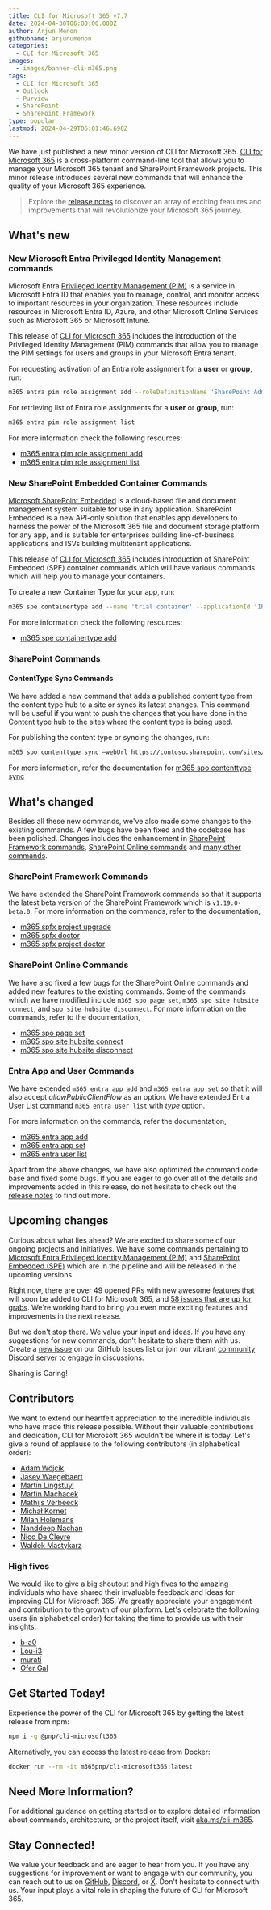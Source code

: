 ```yaml
---
title: CLI for Microsoft 365 v7.7
date: 2024-04-30T06:00:00.000Z
author: Arjun Menon
githubname: arjunumenon
categories:
  - CLI for Microsoft 365
images:
  - images/banner-cli-m365.png
tags:
  - CLI for Microsoft 365
  - Outlook
  - Purview
  - SharePoint
  - SharePoint Framework
type: popular
lastmod: 2024-04-29T06:01:46.698Z
---
```


We have just published a new minor version of CLI for Microsoft 365. [CLI for Microsoft 365](https://aka.ms/cli-m365) is a cross-platform command-line tool that allows you to manage your Microsoft 365 tenant and SharePoint Framework projects. This minor release introduces several new commands that will enhance the quality of your Microsoft 365 experience.

> Explore the [release notes](https://aka.ms/cli-m365/notes) to discover an array of exciting features and improvements that will revolutionize your Microsoft 365 journey. 
 
## What's new

### New Microsoft Entra Privileged Identity Management commands

Microsoft Entra [Privileged Identity Management (PIM)](https://learn.microsoft.com/entra/id-governance/privileged-identity-management/pim-configure) is a service in Microsoft Entra ID that enables you to manage, control, and monitor access to important resources in your organization. These resources include resources in Microsoft Entra ID, Azure, and other Microsoft Online Services such as Microsoft 365 or Microsoft Intune.

This release of [CLI for Microsoft 365](https://aka.ms/cli-m365) includes the introduction of the Privileged Identity Management (PIM) commands that allow you to manage the PIM settings for users and groups in your Microsoft Entra tenant.

For requesting activation of an Entra role assignment for a **user** or **group**, run:

```sh
m365 entra pim role assignment add --roleDefinitionName 'SharePoint Administrator'
```

For retrieving list of Entra role assignments for a **user** or **group**, run:

```sh
m365 entra pim role assignment list
```

For more information check the following resources:
- [m365 entra pim role assignment add](https://pnp.github.io/cli-microsoft365/cmd/entra/pim/pim-role-assignment-add)
- [m365 entra pim role assignment list](https://pnp.github.io/cli-microsoft365/cmd/entra/pim/pim-role-assignment-list)

### New SharePoint Embedded Container Commands

[Microsoft SharePoint Embedded](https://learn.microsoft.com/en-us/sharepoint/dev/embedded/overview) is a cloud-based file and document management system suitable for use in any application. SharePoint Embedded is a new API-only solution that enables app developers to harness the power of the Microsoft 365 file and document storage platform for any app, and is suitable for enterprises building line-of-business applications and ISVs building multitenant applications.

This release of [CLI for Microsoft 365](https://aka.ms/cli-m365) includes introduction of SharePoint Embedded (SPE) container commands which will have various commands which will help you to manage your containers.

To create a new Container Type for your app, run:

```sh
m365 spe containertype add --name 'trial container' --applicationId '1b3b8660-9a44-4a7c-9c02-657f3ff5d5ac' --trial
```

For more information check the following resources:
- [m365 spe containertype add](https://pnp.github.io/cli-microsoft365/cmd/spe/containertype/containertype-add/)

### SharePoint Commands

#### ContentType Sync Commands

We have added a new command that adds a published content type from the content type hub to a site or syncs its latest changes. This command will be useful if you want to push the changes that you have done in the Content type hub to the sites where the content type is being used.

For publishing the content type or syncing the changes, run:

```sh
m365 spo contenttype sync —webUrl https://contoso.sharepoint.com/sites/sales --id 0x01007926A45D687BA842B947286090B8F67D
```

For more information, refer the documentation for [m365 spo contenttype sync](https://pnp.github.io/cli-microsoft365/cmd/spo/contenttype/contenttype-sync/)

## What's changed

Besides all these new commands, we've also made some changes to the existing commands. A few bugs have been fixed and the codebase has been polished. Changes includes the enhancement in [SharePoint Framework commands](#sharepoint-framework-commands), [SharePoint Online commands](#sharepoint-online-commands) and [many other commands](#entra-app-and-user-commands).

### SharePoint Framework Commands

We have extended the SharePoint Framework commands so that it supports the latest beta version of the SharePoint Framework which is `v1.19.0-beta.0`. For more information on the commands, refer to the documentation,

- [m365 spfx project upgrade](https://pnp.github.io/cli-microsoft365/cmd/spfx/project/project-upgrade)
- [m365 spfx doctor](https://pnp.github.io/cli-microsoft365/cmd/spfx/spfx-doctor)
- [m365 spfx project doctor](https://pnp.github.io/cli-microsoft365/cmd/spfx/project/project-doctor)

### SharePoint Online Commands

We have also fixed a few bugs for the SharePoint Online commands and added new features to the existing commands. Some of the commands which we have modified include `m365 spo page set`, `m365 spo site hubsite connect`, and `spo site hubsite disconnect`. For more information on the commands, refer to the documentation,

- [m365 spo page set](https://pnp.github.io/cli-microsoft365/cmd/spo/page/page-set)
- [m365 spo site hubsite connect](https://pnp.github.io/cli-microsoft365/cmd/spo/site/site-hubsite-connect)
- [m365 spo site hubsite disconnect](https://pnp.github.io/cli-microsoft365/cmd/spo/site/site-hubsite-disconnect)

### Entra App and User Commands

We have extended `m365 entra app add` and `m365 entra app set` so that it will also accept *allowPublicClientFlow* as an option. We have extended Entra User List command `m365 entra user list` with *type* option.

For more information on the commands, refer the documentation,

- [m365 entra app add](https://pnp.github.io/cli-microsoft365/cmd/entra/app/app-add)
- [m365 entra app set](https://pnp.github.io/cli-microsoft365/cmd/entra/app/app-set)
- [m365 entra user list](https://pnp.github.io/cli-microsoft365/cmd/entra/user/user-list)


Apart from the above changes, we have also optimized the command code base and fixed some bugs. If you are eager to go over all of the details and improvements added in this release, do not hesitate to check out the [release notes](https://pnp.github.io/cli-microsoft365/about/release-notes/#v770) to find out more.

## Upcoming changes

Curious about what lies ahead? We are excited to share some of our ongoing projects and initiatives. We have some commands pertaining to [Microsoft Entra Privileged Identity Management (PIM)](https://learn.microsoft.com/en-us/entra/id-governance/privileged-identity-management/pim-configure) and [SharePoint Embedded (SPE)](https://learn.microsoft.com/en-us/sharepoint/dev/embedded/overview) which are in the pipeline and will be released in the upcoming versions.

Right now, there are over 49 opened PRs with new awesome features that will soon be added to CLI for Microsoft 365, and [58 issues that are up for grabs](https://github.com/pnp/cli-microsoft365/issues?q=is%3Aissue+is%3Aopen+label%3A%22help+wanted%22). We're working hard to bring you even more exciting features and improvements in the next release. 

But we don't stop there. We value your input and ideas. If you have any suggestions for new commands, don't hesitate to share them with us. Create a [new issue](https://github.com/pnp/cli-microsoft365/issues/new/choose) on our GitHub Issues list or join our vibrant [community Discord server](https://aka.ms/cli-m365/discord) to engage in discussions.

Sharing is Caring!

## Contributors

We want to extend our heartfelt appreciation to the incredible individuals who have made this release possible. Without their valuable contributions and dedication, CLI for Microsoft 365 wouldn't be where it is today. Let's give a round of applause to the following contributors (in alphabetical order):

- [Adam Wójcik](https://github.com/Adam-it)
- [Jasey Waegebaert](https://github.com/Jwaegebaert)
- [Martin Lingstuyl](https://github.com/martinlingstuyl)
- [Martin Machacek](https://github.com/MartinM85)
- [Mathijs Verbeeck](https://github.com/MathijsVerbeeck)
- [Michał Kornet](https://github.com/mkm17)
- [Milan Holemans](https://github.com/milanholemans)
- [Nanddeep Nachan](https://github.com/nanddeepn)
- [Nico De Cleyre](https://github.com/nicodecleyre)
- [Waldek Mastykarz](https://github.com/waldekmastykarz)

### High fives

We would like to give a big shoutout and high fives to the amazing individuals who have shared their invaluable feedback and ideas for improving CLI for Microsoft 365. We greatly appreciate your engagement and contribution to the growth of our platform. Let's celebrate the following users (in alphabetical order) for taking the time to provide us with their insights:

- [b-a0](https://github.com/b-a0)
- [Lou-i3](https://github.com/Lou-i3)
- [murati](https://github.com/murati)
- [Ofer Gal](https://github.com/Ofer-Gal)

## Get Started Today!

Experience the power of the CLI for Microsoft 365 by getting the latest release from npm:

```bash
npm i -g @pnp/cli-microsoft365
```

Alternatively, you can access the latest release from Docker:

```bash
docker run --rm -it m365pnp/cli-microsoft365:latest
```

## Need More Information?

For additional guidance on getting started or to explore detailed information about commands, architecture, or the project itself, visit [aka.ms/cli-m365](https://aka.ms/cli-m365).

## Stay Connected!

We value your feedback and are eager to hear from you. If you have any suggestions for improvement or want to engage with our community, you can reach out to us on [GitHub](https://github.com/pnp/cli-microsoft365/issues), [Discord](https://aka.ms/cli-m365/discord), or [X](https://x.com/climicrosoft365). Don't hesitate to connect with us. Your input plays a vital role in shaping the future of CLI for Microsoft 365.
